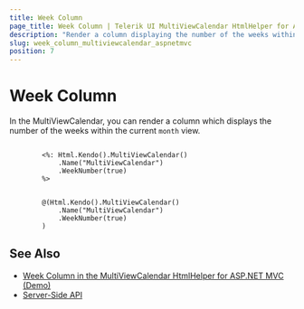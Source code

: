 ```yaml
---
title: Week Column
page_title: Week Column | Telerik UI MultiViewCalendar HtmlHelper for ASP.NET MVC
description: "Render a column displaying the number of the weeks within the current month view when working with the Telerik UI MultiViewCalendar."
slug: week_column_multiviewcalendar_aspnetmvc
position: 7
---
```


# Week Column

In the MultiViewCalendar, you can render a column which displays the number of the weeks within the current `month` view.

```ASPX

        <%: Html.Kendo().MultiViewCalendar()
            .Name("MultiViewCalendar")
            .WeekNumber(true)
        %>
```
```Razor

        @(Html.Kendo().MultiViewCalendar()
            .Name("MultiViewCalendar")
            .WeekNumber(true)
        )
```

## See Also

* [Week Column in the MultiViewCalendar HtmlHelper for ASP.NET MVC (Demo)](https://demos.telerik.com/aspnet-mvc/multiviewcalendar/week-column)
* [Server-Side API](/api/multiviewcalendar)
